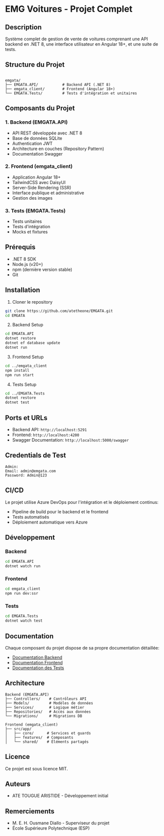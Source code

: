 # EMG Voitures - Projet Complet

## Description

Système complet de gestion de vente de voitures comprenant une API backend en .NET 8, une interface utilisateur en Angular 18+, et une suite de tests.

## Structure du Projet

```

emgata/
├── EMGATA.API/           # Backend API (.NET 8)
├── emgata_client/        # Frontend (Angular 18+)
└── EMGATA.Tests/         # Tests d'intégration et unitaires

```

## Composants du Projet

### 1. Backend (EMGATA.API)

- API REST développée avec .NET 8
- Base de données SQLite
- Authentication JWT
- Architecture en couches (Repository Pattern)
- Documentation Swagger

### 2. Frontend (emgata_client)

- Application Angular 18+
- TailwindCSS avec DaisyUI
- Server-Side Rendering (SSR)
- Interface publique et administrative
- Gestion des images

### 3. Tests (EMGATA.Tests)

- Tests unitaires
- Tests d'intégration
- Mocks et fixtures

## Prérequis

- .NET 8 SDK
- Node.js (v20+)
- npm (dernière version stable)
- Git

## Installation

1. Cloner le repository

```bash
git clone https://github.com/atetheone/EMGATA.git
cd EMGATA
```

2. Backend Setup

```bash
cd EMGATA.API
dotnet restore
dotnet ef database update
dotnet run
```

3. Frontend Setup

```bash
cd ../emgata_client
npm install
npm run start
```

4. Tests Setup

```bash
cd ../EMGATA.Tests
dotnet restore
dotnet test
```

## Ports et URLs

- Backend API: `http://localhost:5291`
- Frontend: `http://localhost:4200`
- Swagger Documentation: `http://localhost:5000/swagger`

## Credentials de Test

```
Admin:
Email: admin@emgata.com
Password: Admin@123
```

## CI/CD

Le projet utilise Azure DevOps pour l'intégration et le déploiement continus:

- Pipeline de build pour le backend et le frontend
- Tests automatisés
- Déploiement automatique vers Azure

## Développement

### Backend

```bash
cd EMGATA.API
dotnet watch run
```

### Frontend

```bash
cd emgata_client
npm run dev:ssr
```

### Tests

```bash
cd EMGATA.Tests
dotnet watch test
```

## Documentation

Chaque composant du projet dispose de sa propre documentation détaillée:

- [Documentation Backend](./EMGATA.API/README.md)
- [Documentation Frontend](./emgata_client/README.md)
- [Documentation des Tests](./EMGATA.Tests/README.md)

## Architecture

```
Backend (EMGATA.API)
├── Controllers/    # Contrôleurs API
├── Models/         # Modèles de données
├── Services/       # Logique métier
├── Repositories/   # Accès aux données
└── Migrations/     # Migrations DB

Frontend (emgata_client)
├── src/app/
│   ├── core/      # Services et guards
│   ├── features/  # Composants
│   └── shared/    # Éléments partagés
```


## Licence

Ce projet est sous licence MIT.

## Auteurs

- ATE TOUGUE ARISTIDE - Développement initial

## Remerciements

- M. E. H. Ousmane Diallo - Superviseur du projet
- École Supérieure Polytechnique (ESP)
